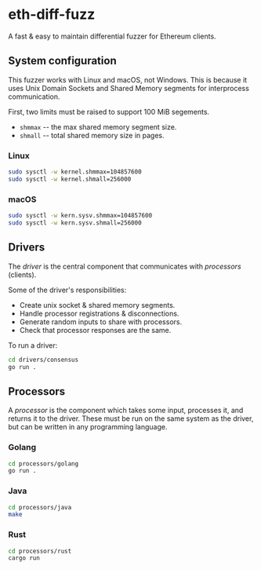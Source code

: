 # eth-diff-fuzz

A fast & easy to maintain differential fuzzer for Ethereum clients.

## System configuration

This fuzzer works with Linux and macOS, not Windows. This is because it uses Unix Domain Sockets and
Shared Memory segments for interprocess communication.

First, two limits must be raised to support 100 MiB segements.

* `shmmax` -- the max shared memory segment size.
* `shmall` -- total shared memory size in pages.

### Linux

```bash
sudo sysctl -w kernel.shmmax=104857600
sudo sysctl -w kernel.shmall=256000
```

### macOS

```bash
sudo sysctl -w kern.sysv.shmmax=104857600
sudo sysctl -w kern.sysv.shmall=256000
```

## Drivers

The *driver* is the central component that communicates with *processors* (clients).

Some of the driver's responsibilities:

* Create unix socket & shared memory segments.
* Handle processor registrations & disconnections.
* Generate random inputs to share with processors.
* Check that processor responses are the same.

To run a driver:

```bash
cd drivers/consensus
go run .
```

## Processors

A *processor* is the component which takes some input, processes it, and returns it to the driver.
These must be run on the same system as the driver, but can be written in any programming language.

### Golang

```bash
cd processors/golang
go run .
```

### Java

```bash
cd processors/java
make
```

### Rust

```bash
cd processors/rust
cargo run
```
